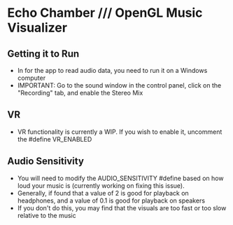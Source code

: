 # Echo Chamber /// OpenGL Music Visualizer

## Getting it to Run
- In for the app to read audio data, you need to run it on a Windows computer
- IMPORTANT: Go to the sound window in the control panel, click on the "Recording" tab, and enable the Stereo Mix

## VR
- VR functionality is currently a WIP. If you wish to enable it, uncomment the #define VR_ENABLED

## Audio Sensitivity
- You will need to modify the AUDIO_SENSITIVITY #define based on how loud your music is (currently working on fixing this issue).
- Generally, if found that a value of 2 is good for playback on headphones, and a value of 0.1 is good for playback on speakers
- If you don't do this, you may find that the visuals are too fast or too slow relative to the music